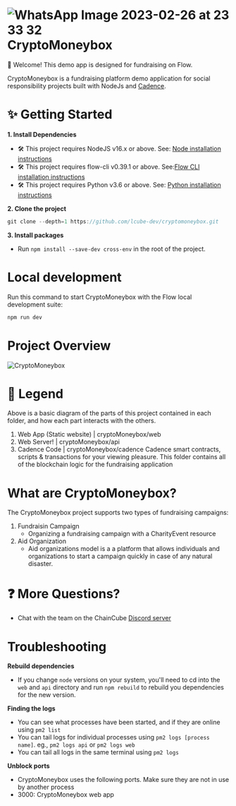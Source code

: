  # ![WhatsApp Image 2023-02-26 at 23 33 32](https://user-images.githubusercontent.com/126346134/221435741-22de6e5c-932b-4356-8c06-6aa901bdce34.jpg)  CryptoMoneybox

👋 Welcome! This demo app is designed for fundraising on Flow.

CryptoMoneybox is a fundraising platform  demo application for social responsibility projects built with NodeJs and [Cadence](https://developers.flow.com/cadence).

# ✨ Getting Started

**1. Install Dependencies**

- 🛠 This project requires NodeJS v16.x or above. See: [Node installation instructions](https://nodejs.org/en/)
- 🛠 This project requires flow-cli v0.39.1 or above. See:[Flow CLI installation instructions](https://developers.flow.com/tools/flow-cli)
- 🛠 This project requires Python v3.6 or above. See: [Python installation instructions](https://www.python.org/downloads/)

**2. Clone the project**
```javascript
git clone --depth=1 https://github.com/lcube-dev/cryptomoneybox.git
```
**3. Install packages**
- Run `npm install --save-dev cross-env` in the root of the project.

# Local development
Run this command to start CryptoMoneybox with the Flow local development suite:

```javascript 
npm run dev
```

# Project Overview

![CryptoMoneybox](https://user-images.githubusercontent.com/126346134/221440383-991392f4-cfdd-44bd-b569-a8c758b5397a.png)

# 🔎 Legend

Above is a basic diagram of the parts of this project contained in each folder, and how each part interacts with the others.

1. Web App (Static website) | cryptoMoneybox/web
2. Web Server! | cryptoMoneybox/api
3. Cadence Code | cryptoMoneybox/cadence
   Cadence smart contracts, scripts & transactions for your viewing pleasure. This folder contains all of the blockchain logic for the fundraising application
   
# What are CryptoMoneybox?
The CryptoMoneybox project supports two types of fundraising campaigns:
1. Fundraisin Campaign
    - Organizing a fundraising campaign with a CharityEvent resource
3. Aid Organization
    - Aid organizations model is a a platform that allows individuals and organizations to start a campaign quickly in case of any natural disaster.

# ❓ More Questions?
  - Chat with the team on the ChainCube [Discord server](https://discord.gg/pxEQq5xQph)

# Troubleshooting
**Rebuild dependencies**
  - If you change `node` versions on your system, you'll need to cd into the `web` and `api` directory and run `npm rebuild` to rebuild you dependencies for the new version.

 **Finding the logs**
  - You can see what processes have been started, and if they are online using `pm2 list`
  - You can tail logs for individual processes using `pm2 logs [process name]`. eg., `pm2 logs api` or `pm2 logs web`
  - You can tail all logs in the same terminal using `pm2 logs`

**Unblock ports**
  * CryptoMoneybox uses the following ports. Make sure they are not in use by another process
  * 3000: CryptoMoneybox web app
